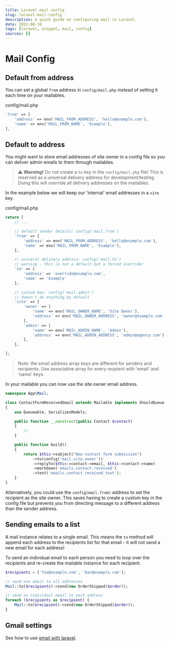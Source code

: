 ```yaml
---
title: Laravel mail config
slug: laravel-mail-config
description: A quick guide on configuring mail in Laravel.
date: 2022-08-16
tags: [laravel, snippet, mail, config]
sources: []
---
```


# Mail Config

## Default from address
You can set a global `from` address in `config/mail.php` instead of setting it each time on your mailables.

config/mail.php
```php
'from' => [
    'address' => env('MAIL_FROM_ADDRESS', 'hello@example.com'),
    'name' => env('MAIL_FROM_NAME', 'Example'),
],
```

## Default to address
You might want to store email addresses of site owner in a config file so you can deliver admin emails to them through mailables.

> ⚠ **Warning!** Do not create a `to` key in the `config/mail.php` file! This is reserved as a universal delivery address for development/testing. Doing this will override all delivery addresses on the mailables.

In the example below we will keep our 'internal' email addresses in a `site` key.

config/mail.php
```php
return [
    // ...

    // default sender details: config('mail.from')
    'from' => [
        'address' => env('MAIL_FROM_ADDRESS', 'hello@example.com'),
        'name' => env('MAIL_FROM_NAME', 'Example'),
    ],

    // univeral delivery address: config('mail.to')
    // warning - this is not a default but a forced override!
    'to' => [
        'address' => 'override@example.com',
        'name' => 'Example'
    ],

    // custom key: config('mail.admin')
    // doesn't do anything by default
    'site' => [
        'owner' => [
            'name' => env('MAIL_OWNER_NAME', 'Site Owner'),
            'address' => env('MAIL_OWNER_ADDRESS', 'owner@example.com'
        ],
        'admin' => [
            'name' => env('MAIL_ADMIN_NAME', 'Admin'),
            'address' => env('MAIL_ADMIN_ADDRESS', 'admin@agency.com')
        ],
    ],

];
```

> Note: the email address array keys are different for senders and recipients. Use associative array for every recpient with 'email' and 'name' keys.

In your mailable you can now use the site owner email address.

```php
namespace App\Mail;

class ContactFormReceivedEmail extends Mailable implements ShouldQueue
{
    use Queueable, SerializesModels;

    public function __construct(public Contact $contact)
    {
        //
    }

    public function build()
    {
        return $this->subject("New contact form submission")
            ->to(config('mail.site.owner'))
            ->replyTo($this->contact->email, $this->contact->name)
            ->markdown('emails.contact.received')
            ->text('emails.contact.received_text');
    }
}
```

Alternatively, you could use the `config(mail.from)` address to set the recipient as the site owner. This saves having to create a custom key in the config file but prevents you from directing message to a different address than the sender address.

## Sending emails to a list

A mail instance relates to a single email. This means the `to` method will append each address to the recipients list for that email - it will not send a new email for each address!

To send an individual email to each person you need to loop over the recipients and re-create the mailable instance for each recipient.

```php
$recipients = ['foo@example.com', 'bar@example.com'];

// send one email to all addresses
Mail::to($recipients)->send(new OrderShipped($order));

// send an individual email to each address
foreach ($recipients as $recipient) {
    Mail::to($recipient)->send(new OrderShipped($order));
}
```

## Gmail settings

See how to use [gmail with laravel](./laravel-gmail-setup).